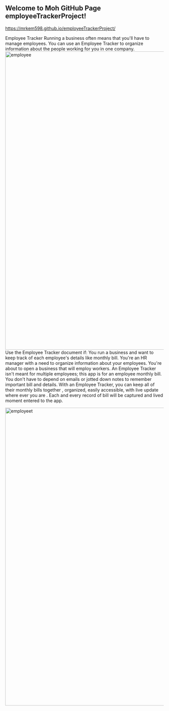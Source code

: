 ## Welcome to Moh GitHub Page employeeTrackerProject!
https://mrkem598.github.io/employeeTrackerProject/

Employee Tracker 
Running a business often means that you'll have to manage employees. You can use an Employee Tracker to organize information about the people working for you in one company.
<img width="947" alt="employee" src="https://cloud.githubusercontent.com/assets/23619819/24218343/51469ada-0f19-11e7-8a96-bbd2d26cdf5d.PNG">
Use the Employee Tracker document if:
You run a business and want to keep track of each employee's details like monthly bill.
You're an HR manager with a need to organize information about your employees.
You're about to open a business that will employ workers.
An Employee Tracker isn't meant for multiple employees; this app is  for an employee monthly bill. You don't have to depend on emails or jotted down notes to remember important bill and details. With an Employee Tracker, you can keep all of their monthly bills together , organized, easily accessible, with live update where ever you are . Each and every record of bill will be captured and lived moment entered to the app. 

<img width="946" alt="employeet" src="https://cloud.githubusercontent.com/assets/23619819/24218345/5315ab44-0f19-11e7-84fd-7b55ea36c94b.PNG">

